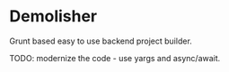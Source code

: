# Demolisher

Grunt based easy to use backend project builder.

TODO: modernize the code - use yargs and async/await.
